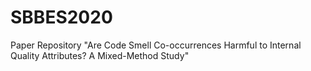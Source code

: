 # SBBES2020
Paper Repository "Are Code Smell Co-occurrences Harmful to Internal Quality Attributes? A Mixed-Method Study"
